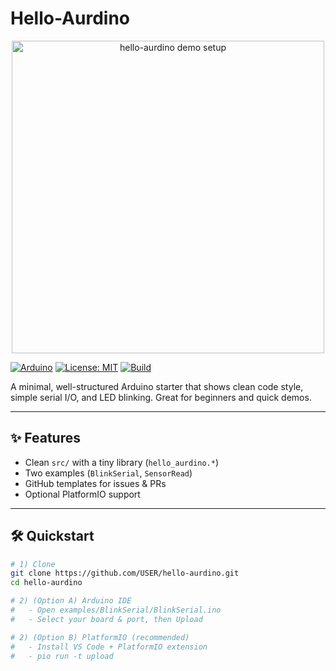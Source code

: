 # Hello-Aurdino

<p align="center">
  <img src="docs/images/demo-setup.png" alt="hello-aurdino demo setup" width="500"/>
</p>

[![Arduino](https://img.shields.io/badge/Arduino-ready-informational)](#)
[![License: MIT](https://img.shields.io/badge/License-MIT-green.svg)](LICENSE)
[![Build](https://img.shields.io/github/actions/workflow/status/USER/hello-aurdino/ci.yml?label=CI)](#)

A minimal, well-structured Arduino starter that shows clean code style, simple serial I/O, and LED blinking. Great for beginners and quick demos.

---

## ✨ Features
- Clean `src/` with a tiny library (`hello_aurdino.*`)
- Two examples (`BlinkSerial`, `SensorRead`)
- GitHub templates for issues & PRs
- Optional PlatformIO support

---

## 🛠️ Quickstart
```bash
# 1) Clone
git clone https://github.com/USER/hello-aurdino.git
cd hello-aurdino

# 2) (Option A) Arduino IDE
#   - Open examples/BlinkSerial/BlinkSerial.ino
#   - Select your board & port, then Upload

# 2) (Option B) PlatformIO (recommended)
#   - Install VS Code + PlatformIO extension
#   - pio run -t upload
